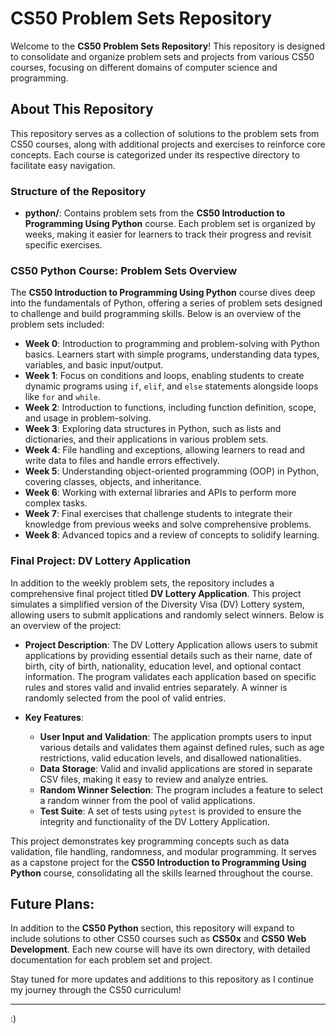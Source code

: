 # CS50 Problem Sets Repository

Welcome to the **CS50 Problem Sets Repository**! This repository is designed to consolidate and organize problem sets and projects from various CS50 courses, focusing on different domains of computer science and programming.

## About This Repository

This repository serves as a collection of solutions to the problem sets from CS50 courses, along with additional projects and exercises to reinforce core concepts. Each course is categorized under its respective directory to facilitate easy navigation.

### Structure of the Repository

- **python/**: Contains problem sets from the **CS50 Introduction to Programming Using Python** course. Each problem set is organized by weeks, making it easier for learners to track their progress and revisit specific exercises.

### CS50 Python Course: Problem Sets Overview

The **CS50 Introduction to Programming Using Python** course dives deep into the fundamentals of Python, offering a series of problem sets designed to challenge and build programming skills. Below is an overview of the problem sets included:

- **Week 0**: Introduction to programming and problem-solving with Python basics. Learners start with simple programs, understanding data types, variables, and basic input/output.
- **Week 1**: Focus on conditions and loops, enabling students to create dynamic programs using `if`, `elif`, and `else` statements alongside loops like `for` and `while`.
- **Week 2**: Introduction to functions, including function definition, scope, and usage in problem-solving.
- **Week 3**: Exploring data structures in Python, such as lists and dictionaries, and their applications in various problem sets.
- **Week 4**: File handling and exceptions, allowing learners to read and write data to files and handle errors effectively.
- **Week 5**: Understanding object-oriented programming (OOP) in Python, covering classes, objects, and inheritance.
- **Week 6**: Working with external libraries and APIs to perform more complex tasks.
- **Week 7**: Final exercises that challenge students to integrate their knowledge from previous weeks and solve comprehensive problems.
- **Week 8**: Advanced topics and a review of concepts to solidify learning.

### Final Project: DV Lottery Application

In addition to the weekly problem sets, the repository includes a comprehensive final project titled **DV Lottery Application**. This project simulates a simplified version of the Diversity Visa (DV) Lottery system, allowing users to submit applications and randomly select winners. Below is an overview of the project:

- **Project Description**: The DV Lottery Application allows users to submit applications by providing essential details such as their name, date of birth, city of birth, nationality, education level, and optional contact information. The program validates each application based on specific rules and stores valid and invalid entries separately. A winner is randomly selected from the pool of valid entries.

- **Key Features**:
  - **User Input and Validation**: The application prompts users to input various details and validates them against defined rules, such as age restrictions, valid education levels, and disallowed nationalities.
  - **Data Storage**: Valid and invalid applications are stored in separate CSV files, making it easy to review and analyze entries.
  - **Random Winner Selection**: The program includes a feature to select a random winner from the pool of valid applications.
  - **Test Suite**: A set of tests using `pytest` is provided to ensure the integrity and functionality of the DV Lottery Application.

This project demonstrates key programming concepts such as data validation, file handling, randomness, and modular programming. It serves as a capstone project for the **CS50 Introduction to Programming Using Python** course, consolidating all the skills learned throughout the course.

## Future Plans:

In addition to the **CS50 Python** section, this repository will expand to include solutions to other CS50 courses such as **CS50x** and **CS50 Web Development**. Each new course will have its own directory, with detailed documentation for each problem set and project.

Stay tuned for more updates and additions to this repository as I continue my journey through the CS50 curriculum!

---
:)
